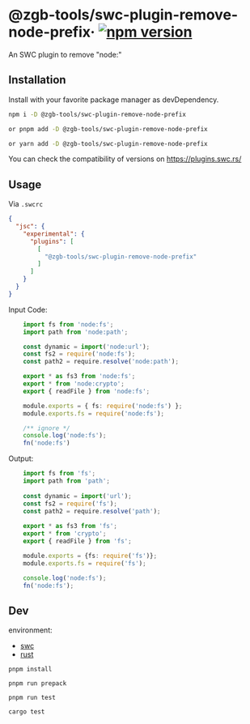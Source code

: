 # @zgb-tools/swc-plugin-remove-node-prefix&middot; [![npm version](https://img.shields.io/npm/v/@zgb-tools/swc-plugin-remove-node-prefix)](https://www.npmjs.com/package/@zgb-tools/swc-plugin-remove-node-prefix)

An SWC plugin to remove "node:" 

## Installation
Install with your favorite package manager as devDependency.

```bash
npm i -D @zgb-tools/swc-plugin-remove-node-prefix

or pnpm add -D @zgb-tools/swc-plugin-remove-node-prefix 

or yarn add -D @zgb-tools/swc-plugin-remove-node-prefix 
```
You can check the compatibility of versions on https://plugins.swc.rs/

## Usage
Via `.swcrc`

```json
{
  "jsc": {
    "experimental": {
      "plugins": [
        [
          "@zgb-tools/swc-plugin-remove-node-prefix"
        ]
      ]
    }
  }
}
```
Input Code:
```ts
    import fs from 'node:fs';
    import path from 'node:path';

    const dynamic = import('node:url');
    const fs2 = require('node:fs');
    const path2 = require.resolve('node:path');

    export * as fs3 from 'node:fs';
    export * from 'node:crypto';
    export { readFile } from 'node:fs';

    module.exports = { fs: require('node:fs') };
    module.exports.fs = require('node:fs');

    /** ignore */
    console.log('node:fs');
    fn('node:fs')
```
Output:  
``` ts
    import fs from 'fs';
    import path from 'path';
    
    const dynamic = import('url');
    const fs2 = require('fs');
    const path2 = require.resolve('path');
    
    export * as fs3 from 'fs';
    export * from 'crypto';
    export { readFile } from 'fs';

    module.exports = {fs: require('fs')};
    module.exports.fs = require('fs');

    console.log('node:fs');
    fn('node:fs');

```

## Dev
environment:
- [swc](https://swc.rs/docs/plugin/ecmascript/getting-started)
- [rust](https://doc.rust-lang.org/book/)
```
pnpm install

pnpm run prepack 

pnpm run test

cargo test
```